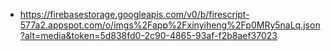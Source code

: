 - https://firebasestorage.googleapis.com/v0/b/firescript-577a2.appspot.com/o/imgs%2Fapp%2Fxinyiheng%2Fp0MRy5naLq.json?alt=media&token=5d838fd0-2c90-4865-93af-f2b8aef37023
